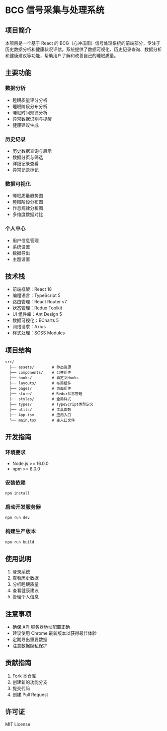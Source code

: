 # BCG 信号采集与处理系统

## 项目简介

本项目是一个基于 React 的 BCG（心冲击图）信号处理系统的前端部分，专注于历史数据分析和健康状况评估。系统提供了数据可视化、历史记录查询、数据分析和健康建议等功能，帮助用户了解和改善自己的睡眠质量。

## 主要功能

### 数据分析

- 睡眠质量评分分析
- 睡眠阶段分布分析
- 睡眠时间规律分析
- 异常数据识别与提醒
- 健康建议生成

### 历史记录

- 历史数据查询与展示
- 数据分页与筛选
- 详细记录查看
- 异常记录标记

### 数据可视化

- 睡眠质量趋势图
- 睡眠阶段分布图
- 作息规律分析图
- 多维度数据对比

### 个人中心

- 用户信息管理
- 系统设置
- 数据导出
- 主题设置

## 技术栈

- 前端框架：React 18
- 编程语言：TypeScript 5
- 路由管理：React Router v7
- 状态管理：Redux Toolkit
- UI 组件库：Ant Design 5
- 数据可视化：ECharts 5
- 网络请求：Axios
- 样式处理：SCSS Modules

## 项目结构

```
src/
  ├── assets/        # 静态资源
  ├── components/    # 公共组件
  ├── hooks/         # 自定义Hooks
  ├── layouts/       # 布局组件
  ├── pages/         # 页面组件
  ├── store/         # Redux状态管理
  ├── styles/        # 全局样式
  ├── types/         # TypeScript类型定义
  ├── utils/         # 工具函数
  ├── App.tsx        # 应用入口
  └── main.tsx       # 主入口文件
```

## 开发指南

### 环境要求

- Node.js >= 16.0.0
- npm >= 8.0.0

### 安装依赖

```bash
npm install
```

### 启动开发服务器

```bash
npm run dev
```

### 构建生产版本

```bash
npm run build
```

## 使用说明

1. 登录系统
2. 查看历史数据
3. 分析睡眠质量
4. 查看健康建议
5. 管理个人信息

## 注意事项

- 确保 API 服务器地址配置正确
- 建议使用 Chrome 最新版本以获得最佳体验
- 定期导出重要数据
- 注意数据隐私保护

## 贡献指南

1. Fork 本仓库
2. 创建新的功能分支
3. 提交代码
4. 创建 Pull Request

## 许可证

MIT License
